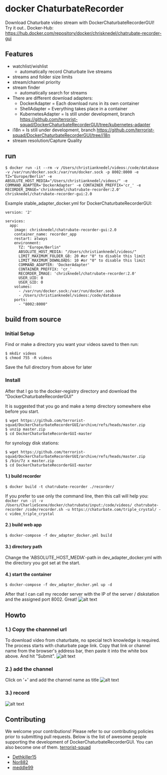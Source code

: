 # docker ChaturbateRecorder
Download Chaturbate video stream with  DockerChaturbateRecorderGUI! Try it out..
Docker-Hub: https://hub.docker.com/repository/docker/chrisknedel/chatrubate-recorder-gui

## Features
* watchlist/wishlist
  * automatically record Chaturbate live streams
* streams and folder size limits 
* stream/channel priority
* stream finder 
  * automatically search for streams
* There are different download adapters:
  * DockerAdapter = Each download runs in its own container
  * ShellAdapter = Everything takes place in a container
  * KubernetesAdapter = Is still under development, branch https://github.com/terrorist-squad/DockerChaturbateRecorderGUI/tree/kubernetes-adapter
* i18n = Is still under development, branch https://github.com/terrorist-squad/DockerChaturbateRecorderGUI/tree/i18n
* stream resolution/Capture Quality 

## run 
```
$ docker run -it --rm -v /Users/christianknedel/videos:/code/database -v /var/run/docker.sock:/var/run/docker.sock -p 8002:8000 -e TZ="Europe/Berlin" -e ABSOLUTE_HOST_MEDIA="/Users/christianknedel/videos/" -e COMMAND_ADAPTER='DockerAdapter' -e CONTAINER_PREFFIX='cr_' -e RECORDER_IMAGE='chrisknedel/chatrubate-recorder:2.0' chrisknedel/chatrubate-recorder-gui:2.0
```
Example stable_adapter_docker.yml for DockerChaturbateRecorderGUI:
```
version: '2'

services:    
  app:
    image: chrisknedel/chatrubate-recorder-gui:2.0
    container_name: recorder_app
    restart: always
    environment:
      TZ: "Europe/Berlin"
      ABSOLUTE_HOST_MEDIA: "/Users/christianknedel/videos/"
      LIMIT_MAXIMUM_FOLDER_GB: 20 #or "0" to disable this limit
      LIMIT_MAXIMUM_DOWNLOADS: 10 #or "0" to disable this limit
      COMMAND_ADAPTER: 'DockerAdapter'
      CONTAINER_PREFFIX: 'cr_'
      RECORDER_IMAGE: 'chrisknedel/chatrubate-recorder:2.0'
      USER_UID: 0
      USER_GID: 0
    volumes:
      - /var/run/docker.sock:/var/run/docker.sock
      - /Users/christianknedel/videos:/code/database
    ports:
      - "8002:8000"
```

## build from source
### Initial Setup
Find or make a directory you want your videos saved to then run: 
```
$ mkdir videos
$ chmod 755 -R videos
```
Save the full directory from above for later

### Install
After that I go to the docker-registry directory and download the "DockerChaturbateRecorderGUI"

It is suggested that you go and make a temp directory somewhere else before you start.
```
$ wget https://github.com/terrorist-squad/DockerChaturbateRecorderGUI/archive/refs/heads/master.zip
$ unzip master.zip 
$ cd DockerChaturbateRecorderGUI-master
```

for synology disk stations:
```
$ wget https://github.com/terrorist-squad/DockerChaturbateRecorderGUI/archive/refs/heads/master.zip
$ /bin/7z x master.zip
$ cd DockerChaturbateRecorderGUI-master
```

#### 1.) build recorder
```
$ docker build -t chatrubate-recorder ./recorder/
```
If you prefer to use only the command line, then this call will help you:
``docker run -it -v /Users/CharlieScene/docker/chatrubate/input:/code/videos/ chatrubate-recorder /code/recorder.sh -u https://chaturbate.com/triple_crystal/ -c video_triple_crystal``


#### 2.) build web app
```
$ docker-compose -f dev_adapter_docker.yml build
```

#### 3.) directory path
Change the 'ABSOLUTE_HOST_MEDIA'-path in dev_adapter_docker.yml with the directory you got set at the start.

#### 4.) start the container
```
$ docker-compose -f dev_adapter_docker.yml up -d
```
After that I can call my recoder server with the IP of the server / diskstation and the assigned port 8002. Great! 
![alt text](https://github.com/terrorist-squad/DockerChaturbateRecorderGUI/blob/master/screens/3.png "record")

## Howto
### 1.) Copy the channnel url
To download video from chaturbate, no special tech knowledge is required. The process starts with chaturbate page link. Copy that link or channel name from the browser's address bar, then paste it into the white box above. And hit "Submit".
![alt text](https://github.com/terrorist-squad/DockerChaturbateRecorderGUI/blob/master/screens/1.png "Copy the channnel url")

### 2.) add the channel
Click on '+' and add the channel name as title
![alt text](https://github.com/terrorist-squad/DockerChaturbateRecorderGUI/blob/master/screens/2.png "add the channel")

### 3.) record
![alt text](https://github.com/terrorist-squad/DockerChaturbateRecorderGUI/blob/master/screens/3.png "record")

## Contributing
We welcome your contributions! Please refer to our contributing policies prior to submitting pull requests.
Below is the list of awesome people supporting the development of DockerChaturbateRecorderGUI. 
You can also become one of them. [terrorist-squad](https://www.patreon.com/terrorist_squad)
- [Dethkiller15](https://github.com/Dethkiller15)
- [Nor882](https://github.com/Nor882)
- [meddle99](https://github.com/meddle99)
